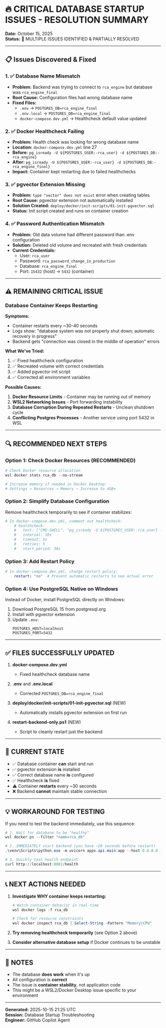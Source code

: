 # 🔥 CRITICAL DATABASE STARTUP ISSUES - RESOLUTION SUMMARY

**Date:** October 15, 2025  
**Status:** 🔧 MULTIPLE ISSUES IDENTIFIED & PARTIALLY RESOLVED

---

## 📋 Issues Discovered & Fixed

### 1. ✅ **Database Name Mismatch**
- **Problem:** Backend was trying to connect to `rca_engine` but database was `rca_engine_final`
- **Root Cause:** Configuration files had wrong database name
- **Fixed Files:**
  - `.env` → `POSTGRES_DB=rca_engine_final`
  - `.env.local` → `POSTGRES_DB=rca_engine_final`
  - `docker-compose.dev.yml` → Healthcheck default value updated

### 2. ✅ **Docker Healthcheck Failing**
- **Problem:** Health check was looking for wrong database name
- **Location:** `docker-compose.dev.yml` line 27
- **Before:** `pg_isready -U ${POSTGRES_USER:-rca_user} -d ${POSTGRES_DB:-rca_engine}`  
- **After:** `pg_isready -U ${POSTGRES_USER:-rca_user} -d ${POSTGRES_DB:-rca_engine_final}`
- **Impact:** Container kept restarting due to failed healthchecks

### 3. ✅ **pgvector Extension Missing**
- **Problem:** `type "vector" does not exist` error when creating tables
- **Root Cause:** pgvector extension not automatically installed
- **Solution Created:** `deploy/docker/init-scripts/01-init-pgvector.sql`
- **Status:** Init script created and runs on container creation

### 4. ✅ **Password Authentication Mismatch**
- **Problem:** Old data volume had different password than .env configuration
- **Solution:** Deleted old volume and recreated with fresh credentials
- **Current Credentials:**
  - User: `rca_user`
  - Password: `rca_password_change_in_production`
  - Database: `rca_engine_final`
  - Port: `15432` (host) → `5432` (container)

---

## ⚠️ REMAINING CRITICAL ISSUE

###  **Database Container Keeps Restarting**

**Symptoms:**
- Container restarts every ~30-40 seconds
- Logs show: "database system was not properly shut down; automatic recovery in progress"
- Backend gets "connection was closed in the middle of operation" errors

**What We've Tried:**
1. ✅ Fixed healthcheck configuration
2. ✅ Recreated volume with correct credentials
3. ✅ Added pgvector init script
4. ✅ Corrected all environment variables

**Possible Causes:**
1. **Docker Resource Limits** - Container may be running out of memory
2. **WSL2 Networking Issues** - Port forwarding instability
3. **Database Corruption During Repeated Restarts** - Unclean shutdown cycle
4. **Conflicting Postgres Processes** - Another service using port 5432 in WSL

---

## 🔍 RECOMMENDED NEXT STEPS

### Option 1: Check Docker Resources (RECOMMENDED)
```powershell
# Check Docker resource allocation
wsl docker stats rca_db --no-stream

# Increase memory if needed in Docker Desktop:
# Settings → Resources → Memory → Increase to 4GB+
```

### Option 2: Simplify Database Configuration
Remove healthcheck temporarily to see if container stabilizes:

```yaml
# In docker-compose.dev.yml, comment out healthcheck:
    # healthcheck:
    #   test: ["CMD-SHELL", "pg_isready -U ${POSTGRES_USER:-rca_user} -d ${POSTGRES_DB:-rca_engine_final}"]
    #   interval: 10s
    #   timeout: 5s
    #   retries: 5
    #   start_period: 30s
```

### Option 3: Add Restart Policy
```yaml
# In docker-compose.dev.yml, change restart policy:
    restart: "no"  # Prevent automatic restarts to see actual error
```

### Option 4: Use PostgreSQL Native on Windows
Instead of Docker, install PostgreSQL directly on Windows:
1. Download PostgreSQL 15 from postgresql.org
2. Install with pgvector extension
3. Update `.env`:
   ```
   POSTGRES_HOST=localhost
   POSTGRES_PORT=5432
   ```

---

## ✅ FILES SUCCESSFULLY UPDATED

1. **docker-compose.dev.yml**
   - Fixed healthcheck database name
   
2. **.env** and **.env.local**
   - Corrected `POSTGRES_DB=rca_engine_final`
   
3. **deploy/docker/init-scripts/01-init-pgvector.sql** (NEW)
   - Automatically installs pgvector extension on first run

4. **restart-backend-only.ps1** (NEW)
   - Script to cleanly restart just the backend

---

## 🏃 CURRENT STATE

- ✅ Database container **can** start and run
- ✅ pgvector extension **is** installed
- ✅ Correct database name **is** configured
- ✅ Healthcheck **is** fixed
- ⚠️  Container **restarts** every ~30 seconds
- ❌ Backend **cannot** maintain stable connection

---

## 💡 WORKAROUND FOR TESTING

If you need to test the backend immediately, use this sequence:

```powershell
# 1. Wait for database to be "healthy"
wsl docker ps --filter "name=rca_db"

# 2. IMMEDIATELY start backend (you have ~20 seconds before restart)
.\venv\Scripts\python.exe -m uvicorn apps.api.main:app --host 0.0.0.0 --port 8002

# 3. Quickly test health endpoint
curl http://localhost:8002/health
```

---

## 📞 NEXT ACTIONS NEEDED

1. **Investigate WHY container keeps restarting:**
   ```powershell
   # Watch container behavior in real-time
   wsl docker logs -f rca_db
   
   # Check for resource constraints
   wsl docker inspect rca_db | Select-String -Pattern "Memory|CPU"
   ```

2. **Try removing healthcheck temporarily** (see Option 2 above)

3. **Consider alternative database setup** if Docker continues to be unstable

---

## 📝 NOTES

- The database **does work** when it's up
- All configuration is **correct**
- The issue is **container stability**, not application code
- This might be a WSL2/Docker Desktop issue specific to your environment

---

**Generated:** 2025-10-15 21:25 UTC  
**Session:** Database Startup Troubleshooting  
**Engineer:** GitHub Copilot Agent
